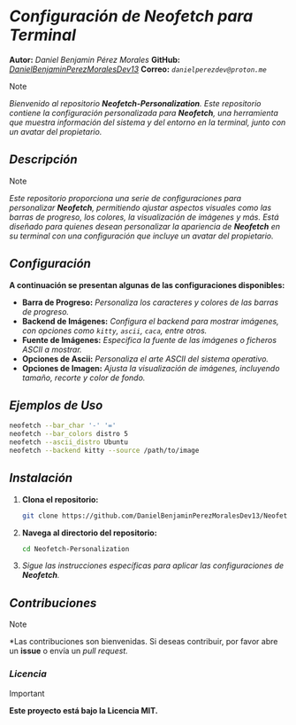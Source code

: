 <!-- Author: Daniel Benjamin Perez Morales -->
<!-- GitHub: https://github.com/DanielBenjaminPerezMoralesDev13 -->
<!-- Gitlab: https://gitlab.com/DanielBenjaminPerezMoralesDev13 -->
<!-- Email: danielperezdev@proton.me -->

# ***Configuración de Neofetch para Terminal***

**Autor:** *Daniel Benjamin Pérez Morales*
**GitHub:** *[DanielBenjaminPerezMoralesDev13](https://github.com/DanielBenjaminPerezMoralesDev13 "https://github.com/DanielBenjaminPerezMoralesDev13")*
**Correo:** *`danielperezdev@proton.me`*

> [!NOTE]
> *Bienvenido al repositorio **Neofetch-Personalization**. Este repositorio contiene la configuración personalizada para **Neofetch**, una herramienta que muestra información del sistema y del entorno en la terminal, junto con un avatar del propietario.*

## ***Descripción***

> [!NOTE]
> *Este repositorio proporciona una serie de configuraciones para personalizar **Neofetch**, permitiendo ajustar aspectos visuales como las barras de progreso, los colores, la visualización de imágenes y más. Está diseñado para quienes desean personalizar la apariencia de **Neofetch** en su terminal con una configuración que incluye un avatar del propietario.*

## ***Configuración***

**A continuación se presentan algunas de las configuraciones disponibles:**

- **Barra de Progreso:** *Personaliza los caracteres y colores de las barras de progreso.*
- **Backend de Imágenes:** *Configura el backend para mostrar imágenes, con opciones como `kitty`, `ascii`, `caca`, entre otros.*
- **Fuente de Imágenes:** *Especifica la fuente de las imágenes o ficheros ASCII a mostrar.*
- **Opciones de Ascii:** *Personaliza el arte ASCII del sistema operativo.*
- **Opciones de Imagen:** *Ajusta la visualización de imágenes, incluyendo tamaño, recorte y color de fondo.*

## ***Ejemplos de Uso***

```bash
neofetch --bar_char '-' '='
neofetch --bar_colors distro 5
neofetch --ascii_distro Ubuntu
neofetch --backend kitty --source /path/to/image
```

## ***Instalación***

1. **Clona el repositorio:**

   ```bash
   git clone https://github.com/DanielBenjaminPerezMoralesDev13/Neofetch-Personalization --depth=1 --verbose
   ```

2. **Navega al directorio del repositorio:**

   ```bash
   cd Neofetch-Personalization
   ```

3. *Sigue las instrucciones específicas para aplicar las configuraciones de **Neofetch**.*

## ***Contribuciones***

> [!NOTE]
> *Las contribuciones son bienvenidas. Si deseas contribuir, por favor abre un **issue** o envía un *pull request.*

### ***Licencia***

> [!IMPORTANT]
> **Este proyecto está bajo la Licencia MIT.**
